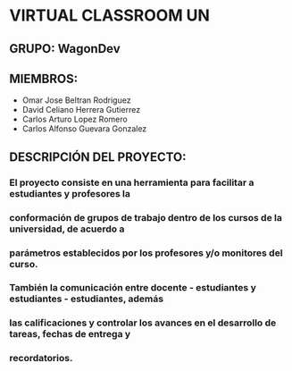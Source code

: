 # VIRTUAL CLASSROOM UN

## GRUPO: WagonDev

## MIEMBROS:

* Omar Jose Beltran Rodriguez
* David Celiano Herrera Gutierrez
* Carlos Arturo Lopez Romero
* Carlos Alfonso Guevara Gonzalez

## DESCRIPCIÓN DEL PROYECTO:
### El proyecto consiste en una herramienta para facilitar a estudiantes y profesores la
### conformación de grupos de trabajo dentro de los cursos de la universidad, de acuerdo a
### parámetros establecidos por los profesores y/o monitores del curso.
### También la comunicación entre docente - estudiantes y estudiantes - estudiantes, además
### las calificaciones y controlar los avances en el desarrollo de tareas, fechas de entrega y
### recordatorios.
